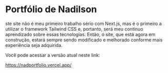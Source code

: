 # Portfólio de Nadilson

ste site não é meu primeiro trabalho sério com Next.js, mas é o primeiro a utilizar o framework Tailwind CSS e, portanto, será meu contínuo aprendizado sobre essas tecnologias. Então, o site, que está agora em construção, estará sempre sendo modificado e melhorado conforme mais experiência seja adquirida.

Você pode acessar a versão atual neste link:

https://nadportfolio.vercel.app/
